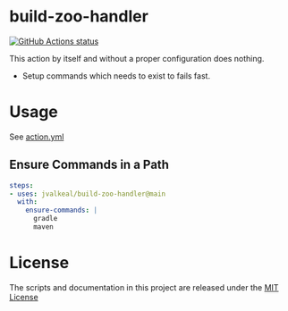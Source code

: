 # build-zoo-handler

<p align="left">
  <a href="https://github.com/jvalkeal/build-zoo-handler"><img alt="GitHub Actions status" src="https://github.com/jvalkeal/build-zoo-handler/workflows/Main%20workflow/badge.svg"></a>
</p>

This action by itself and without a proper configuration does nothing.

- Setup commands which needs to exist to fails fast.

# Usage

See [action.yml](action.yml)

## Ensure Commands in a Path
```yaml
steps:
- uses: jvalkeal/build-zoo-handler@main
  with:
    ensure-commands: |
      gradle
      maven
```

# License

The scripts and documentation in this project are released under the [MIT License](LICENSE)
